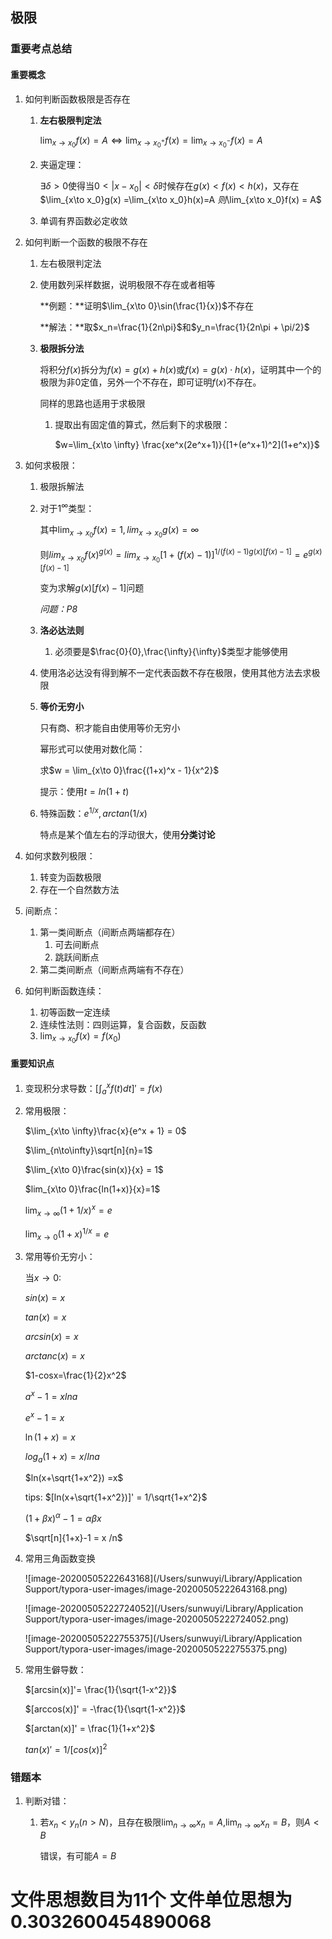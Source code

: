 ## 极限

### 重要考点总结

#### 重要概念

1. 如何判断函数极限是否存在

   1. **左右极限判定法**

      $\lim_{x\to x_0}f(x) = A \Leftrightarrow \lim_{x\to x_0^+}f(x) = \lim_{x\to x_0^-}f(x) = A$

   2. 夹逼定理：

      $\exists \delta >0$使得当$0 < |x - x_0|< \delta$时候存在$g(x) < f(x)< h(x)$，又存在$\lim_{x\to x_0}g(x) =\lim_{x\to x_0}h(x)=A $则$\lim_{x\to x_0}f(x) = A$

   3. 单调有界函数必定收敛

2. 如何判断一个函数的极限不存在

   1. 左右极限判定法

   2. 使用数列采样数据，说明极限不存在或者相等

      **例题：**证明$\lim_{x\to 0}\sin(\frac{1}{x})$不存在

      **解法：**取$x_n=\frac{1}{2n\pi}$和$y_n=\frac{1}{2n\pi + \pi/2}$

   3. **极限拆分法**

      将积分$f(x)$拆分为$f(x) = g(x) + h(x)$或$f(x)=g(x)\cdot h(x)$，证明其中一个的极限为非0定值，另外一个不存在，即可证明$f(x)$不存在。

      同样的思路也适用于求极限

      1. 提取出有固定值的算式，然后剩下的求极限：

         $w=\lim_{x\to \infty} \frac{xe^x(2e^x+1)}{[1+(e^x+1)^2](1+e^x)}$

3. 如何求极限：

   1. 极限拆解法

   3. 对于$1^\infty$类型：

      其中$\lim_{x\to x_0}f(x)=1,lim_{x\to x_0}g(x)=\infty$

      则$lim_{x\to x_0}f(x)^{g(x)}=lim_{x\to x_0}{[1+(f(x)-1)]^{1/(f(x)-1)}}^{g(x)[f(x)-1]} = e^{g(x)[f(x)-1]}$

      变为求解$g(x)[f(x)-1]$问题

      *问题：P8*

   4. **洛必达法则**

      1. 必须要是$\frac{0}{0},\frac{\infty}{\infty}$类型才能够使用
   2. 使用洛必达没有得到解不一定代表函数不存在极限，使用其他方法去求极限
   
   4. **等价无穷小**

      只有商、积才能自由使用等价无穷小

      幂形式可以使用对数化简：
   
      求$w = \lim_{x\to 0}\frac{(1+x)^x - 1}{x^2}$

      提示：使用$t = ln(1+t)$

   5. 特殊函数：$e^{1/x}, arctan(1/x)$

      特点是某个值左右的浮动很大，使用**分类讨论**

4. 如何求数列极限：

   1. 转变为函数极限
   2. 存在一个自然数方法

5. 间断点：

   1. 第一类间断点（间断点两端都存在）
      1. 可去间断点
      2. 跳跃间断点
   2. 第二类间断点（间断点两端有不存在）

6. 如何判断函数连续：

   1. 初等函数一定连续
   2. 连续性法则：四则运算，复合函数，反函数
   3. $\lim_{x\to x_0}f(x) = f(x_0)$

#### 重要知识点

1. 变现积分求导数：$[\int_{a}^{x}f(t)dt]' = f(x)$

2. 常用极限：

   $\lim_{x\to \infty}\frac{x}{e^x + 1} = 0$

   $\lim_{n\to\infty}\sqrt[n]{n}=1$

   

   $\lim_{x\to 0}\frac{sin(x)}{x} = 1$

   $lim_{x\to 0}\frac{ln(1+x)}{x}=1$

   

   $\lim_{x\to\infty}(1+1/x)^x=e$

   $\lim_{x\to 0}(1+x)^{1/x}=e$

   

3. 常用等价无穷小：

   当$x\to0$:

   $sin(x)=x$

   $tan(x)=x$

   $arcsin(x) =x$

   $arctanc(x)=x$

   

   $1-cosx=\frac{1}{2}x^2$

   

   $a^x-1=xlna$

   $e^x-1=x$

   

   $\ln(1+x) = x$

   $log_{a}(1+x) = x/lna$

   

   $ln(x+\sqrt{1+x^2}) =x$

   tips: $[ln(x+\sqrt{1+x^2})]' = 1/\sqrt{1+x^2}$

   

   $(1+\beta x)^\alpha-1=\alpha\beta x$

   $\sqrt[n]{1+x}-1 = x /n$

4. 常用三角函数变换

   ![image-20200505222643168](/Users/sunwuyi/Library/Application Support/typora-user-images/image-20200505222643168.png)

   ![image-20200505222724052](/Users/sunwuyi/Library/Application Support/typora-user-images/image-20200505222724052.png)

   

   ![image-20200505222755375](/Users/sunwuyi/Library/Application Support/typora-user-images/image-20200505222755375.png)

5. 常用生僻导数：

   $[arcsin(x)]'= \frac{1}{\sqrt{1-x^2}}$

   $[arccos(x)]' = -\frac{1}{\sqrt{1-x^2}}$

   $[arctan(x)]' = \frac{1}{1+x^2}$
   
   $tan(x)' = 1/[cos(x)]^2$



### 错题本

1. 判断对错：

   1. 若$x_n < y_n(n > N)$，且存在极限$\lim_{n\to\infty}x_n = A$,$\lim_{n\to\infty}x_n = B$，则$A < B$

      错误，有可能$A = B$

# 文件思想数目为11个 文件单位思想为0.3032600454890068